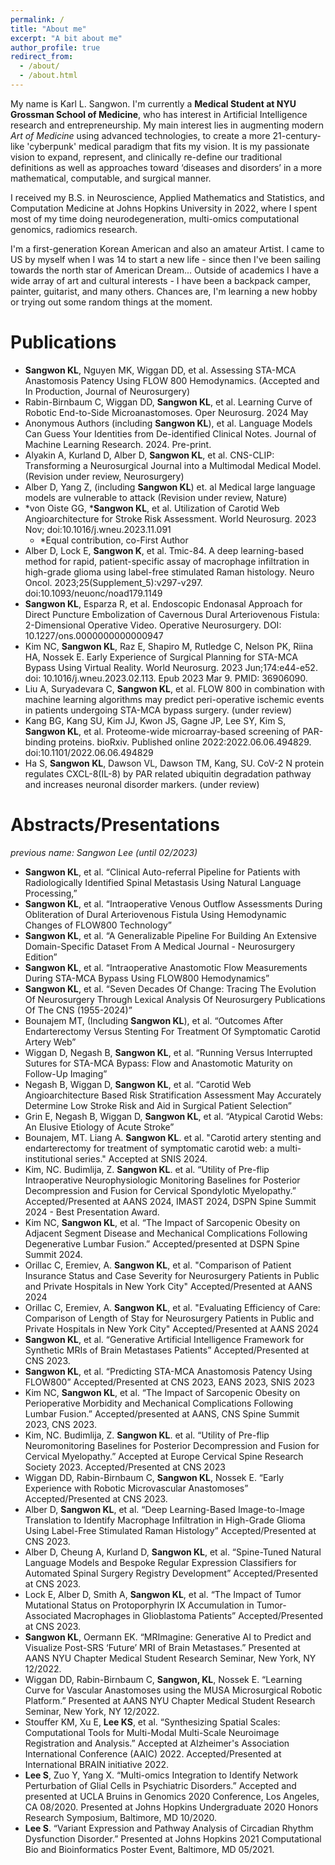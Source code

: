 ```yaml
---
permalink: /
title: "About me"
excerpt: "A bit about me"
author_profile: true
redirect_from: 
  - /about/
  - /about.html
---
```


My name is Karl L. Sangwon. I'm currently a **Medical Student at NYU Grossman School of Medicine**, who has interest in Artificial Intelligence research and entrepreneurship. My main interest lies in augmenting modern *Art of Medicine* using advanced technologies, to create a more 21-century-like 'cyberpunk' medical paradigm that fits my vision. It is my passionate vision to expand, represent, and clinically re-define our traditional definitions as well as approaches toward ‘diseases and disorders’ in a more mathematical, computable, and surgical manner.

I received my B.S. in Neuroscience, Applied Mathematics and Statistics, and Computation Medicine at Johns Hopkins University in 2022, where I spent most of my time doing neurodegeneration, multi-omics computational genomics, radiomics research.

I'm a first-generation Korean American and also an amateur Artist. I came to US by myself when I was 14 to start a new life - since then I've been sailing towards the north star of American Dream...
Outside of academics I have a wide array of art and cultural interests - I have been a backpack camper, painter, guitarist, and many others. Chances are, I'm learning a new hobby or trying out some random things at the moment.

Publications
======
- **Sangwon KL**, Nguyen MK, Wiggan DD, et al. Assessing STA-MCA Anastomosis Patency Using FLOW 800 Hemodynamics. (Accepted and In Production, Journal of Neurosurgery) 
- Rabin-Birnbaum C, Wiggan DD, **Sangwon KL**, et al. Learning Curve of Robotic End-to-Side Microanastomoses. Oper Neurosurg. 2024 May
- Anonymous Authors (including **Sangwon KL**), et al. Language Models Can Guess Your Identities from De-identified Clinical Notes. Journal of Machine Learning Research. 2024. Pre-print.
- Alyakin A, Kurland D, Alber D, **Sangwon KL**, et al. CNS-CLIP: Transforming a Neurosurgical Journal into a Multimodal Medical Model. (Revision under review, Neurosurgery)
- Alber D, Yang Z, (including **Sangwon KL**) et. al Medical large language models are vulnerable to attack (Revision under review, Nature)
- *von Oiste GG, ***Sangwon KL**, et al. Utilization of Carotid Web Angioarchitecture for Stroke Risk Assessment. World Neurosurg. 2023 Nov; doi:10.1016/j.wneu.2023.11.091
    - *Equal contribution, co-First Author
- Alber D, Lock E, **Sangwon K**, et al. Tmic-84. A deep learning-based method for rapid, patient-specific assay of macrophage infiltration in high-grade glioma using label-free stimulated Raman histology. Neuro Oncol. 2023;25(Supplement_5):v297-v297. doi:10.1093/neuonc/noad179.1149
- **Sangwon KL**, Esparza R, et al. Endoscopic Endonasal Approach for Direct Puncture Embolization of Cavernous Dural Arteriovenous Fistula: 2-Dimensional Operative Video. Operative Neurosurgery. DOI: 10.1227/ons.0000000000000947 
- Kim NC, **Sangwon KL**, Raz E, Shapiro M, Rutledge C, Nelson PK, Riina HA, Nossek E. Early Experience of Surgical Planning for STA-MCA Bypass Using Virtual Reality. World Neurosurg. 2023 Jun;174:e44-e52. doi: 10.1016/j.wneu.2023.02.113. Epub 2023 Mar 9. PMID: 36906090.
- Liu A, Suryadevara C, **Sangwon KL**, et al. FLOW 800 in combination with machine learning algorithms may predict peri-operative ischemic events in patients undergoing STA-MCA bypass surgery. (under review)
- Kang BG, Kang SU, Kim JJ, Kwon JS, Gagne JP, Lee SY, Kim S, **Sangwon KL**, et al. Proteome-wide microarray-based screening of PAR-binding proteins. bioRxiv. Published online 2022:2022.06.06.494829. doi:10.1101/2022.06.06.494829 
- Ha S, **Sangwon KL**, Dawson VL, Dawson TM, Kang, SU. CoV-2 N protein regulates CXCL-8(IL-8) by PAR related ubiquitin degradation pathway and increases neuronal disorder markers. (under review) 

Abstracts/Presentations
======
*previous name: Sangwon Lee (until 02/2023)*

- **Sangwon KL**, et al. “Clinical Auto-referral Pipeline for Patients with Radiologically Identified Spinal Metastasis Using Natural Language Processing,” 
- **Sangwon KL**, et al. “Intraoperative Venous Outflow Assessments During Obliteration of Dural Arteriovenous Fistula Using Hemodynamic Changes of FLOW800 Technology”
- **Sangwon KL**, et al. “A Generalizable Pipeline For Building An Extensive Domain-Specific Dataset From A Medical Journal - Neurosurgery Edition”
- **Sangwon KL**, et al. “Intraoperative Anastomotic Flow Measurements During STA-MCA Bypass Using FLOW800 Hemodynamics”
- **Sangwon KL**, et al. “Seven Decades Of Change: Tracing The Evolution Of Neurosurgery Through Lexical Analysis Of Neurosurgery Publications Of The CNS (1955-2024)”
- Bounajem MT, (Including **Sangwon KL**), et al. “Outcomes After Endarterectomy Versus Stenting For Treatment Of Symptomatic Carotid Artery Web”
- Wiggan D, Negash B, **Sangwon KL**, et al. “Running Versus Interrupted Sutures for STA-MCA Bypass: Flow and Anastomotic Maturity on Follow-Up Imaging”
- Negash B, Wiggan D, **Sangwon KL**, et al. “Carotid Web Angioarchitecture Based Risk Stratification Assessment May Accurately Determine Low Stroke Risk and Aid in Surgical Patient Selection”
- Grin E, Negash B, Wiggan D, **Sangwon KL**, et al. “Atypical Carotid Webs: An Elusive Etiology of Acute Stroke”
- Bounajem, MT. Liang A. **Sangwon KL**. et al. "Carotid artery stenting and endarterectomy for treatment of symptomatic carotid web: a multi-institutional series." Accepted at SNIS 2024.
- Kim, NC. Budimlija, Z. **Sangwon KL**. et al. “Utility of Pre-flip Intraoperative Neurophysiologic Monitoring Baselines for Posterior Decompression and Fusion for Cervical Spondylotic Myelopathy.” Accepted/Presented at AANS 2024, IMAST 2024, DSPN Spine Summit 2024 - Best Presentation Award.
- Kim NC, **Sangwon KL**, et al. “The Impact of Sarcopenic Obesity on Adjacent Segment Disease and Mechanical Complications Following Degenerative Lumbar Fusion.” Accepted/presented at DSPN Spine Summit 2024. 
- Orillac C, Eremiev, A. **Sangwon KL**, et al. "Comparison of Patient Insurance Status and Case Severity for Neurosurgery Patients in Public and
Private Hospitals in New York City" Accepted/Presented at AANS 2024
- Orillac C, Eremiev, A. **Sangwon KL**, et al. "Evaluating Efficiency of Care: Comparison of Length of Stay for Neurosurgery Patients in Public and
Private Hospitals in New York City" Accepted/Presented at AANS 2024
- **Sangwon KL**, et al. “Generative Artificial Intelligence Framework for Synthetic MRIs of Brain Metastases Patients” Accepted/Presented at CNS 2023.
- **Sangwon KL**, et al. “Predicting STA-MCA Anastomosis Patency Using FLOW800” Accepted/Presented at CNS 2023, EANS 2023, SNIS 2023 
- Kim NC, **Sangwon KL**, et al. “The Impact of Sarcopenic Obesity on Perioperative Morbidity and Mechanical Complications Following Lumbar Fusion.” Accepted/presented at AANS, CNS Spine Summit 2023, CNS 2023. 
- Kim, NC. Budimlija, Z. **Sangwon KL**. et al. “Utility of Pre-flip Neuromonitoring Baselines for Posterior Decompression and Fusion for Cervical Myelopathy.” Accepted at Europe Cervical Spine Research Society 2023. Accepted/Presented at CNS 2023
- Wiggan DD, Rabin-Birnbaum C, **Sangwon KL**, Nossek E. “Early Experience with Robotic Microvascular Anastomoses” Accepted/Presented at CNS 2023.
- Alber D, **Sangwon KL**, et al. “Deep Learning-Based Image-to-Image Translation to Identify Macrophage Infiltration in High-Grade Glioma Using Label-Free Stimulated Raman Histology” Accepted/Presented at CNS 2023.
- Alber D, Cheung A, Kurland D, **Sangwon KL**, et al. “Spine-Tuned Natural Language Models and Bespoke Regular Expression Classifiers for Automated Spinal Surgery Registry Development” Accepted/Presented at CNS 2023.
- Lock E, Alber D, Smith A, **Sangwon KL**, et al. “The Impact of Tumor Mutational Status on Protoporphyrin IX Accumulation in Tumor-Associated Macrophages in Glioblastoma Patients” Accepted/Presented at CNS 2023.
- **Sangwon KL**, Oermann EK. “MRImagine: Generative AI to Predict and Visualize Post-SRS ‘Future’ MRI of Brain Metastases.” Presented at AANS NYU Chapter Medical Student Research Seminar, New York, NY 12/2022.   
- Wiggan DD, Rabin-Birnbaum C, **Sangwon, KL**, Nossek E. “Learning Curve for Vascular Anastomoses using the MUSA Microsurgical Robotic Platform.” Presented at AANS NYU Chapter Medical Student Research Seminar, New York, NY 12/2022.   
- Stouffer KM, Xu E, **Lee KS**, et al. “Synthesizing Spatial Scales: Computational Tools for Multi-Modal Multi-Scale Neuroimage Registration and Analysis.” Accepted at Alzheimer's Association International Conference (AAIC) 2022. Accepted/Presented at International BRAIN initiative 2022.   
- **Lee S**, Zuo Y, Yang X. “Multi-omics Integration to Identify Network Perturbation of Glial Cells in Psychiatric Disorders.” Accepted and presented at UCLA Bruins in Genomics 2020 Conference, Los Angeles, CA 08/2020. Presented at Johns Hopkins Undergraduate 2020 Honors Research Symposium, Baltimore, MD 10/2020.  
- **Lee S**. “Variant Expression and Pathway Analysis of Circadian Rhythm Dysfunction Disorder.” Presented at Johns Hopkins 2021 Computational Bio and Bioinformatics Poster Event, Baltimore, MD 05/2021.   




